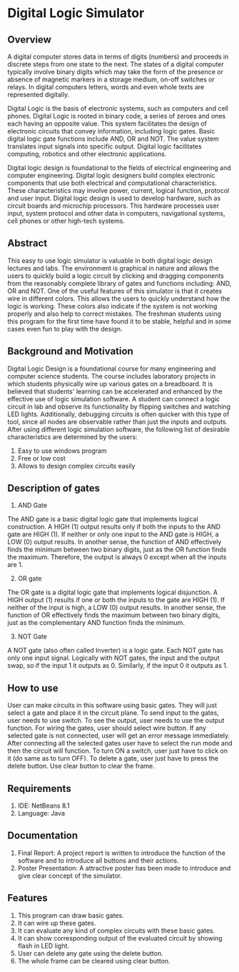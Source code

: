 # Digital Logic Simulator

## Overview
 
A digital computer stores data in terms of digits (numbers) and proceeds in discrete steps from one state to the next. The states of a digital computer typically involve binary digits which may take the form of the presence or absence of magnetic markers in a storage medium, on-off switches or relays. In digital computers letters, words and even whole texts are represented digitally. 

Digital Logic is the basis of electronic systems, such as computers and cell phones. Digital Logic is rooted in binary code, a series of zeroes and ones each having an opposite value. This system facilitates the design of electronic circuits that convey information, including logic gates. Basic digital logic gate functions include AND, OR and NOT. The value system translates input signals into specific output. Digital logic facilitates computing, robotics and other electronic applications. 

Digital logic design is foundational to the fields of electrical engineering and computer engineering. Digital logic designers build complex electronic components that use both electrical and computational characteristics. These characteristics may involve power, current, logical function, protocol and user input. Digital logic design is used to develop hardware, such as circuit boards and microchip processors. This hardware processes user input, system protocol and other data in computers, navigational systems, cell phones or other high-tech systems.



## Abstract

This easy to use logic simulator is valuable in both digital logic design lectures and labs. The environment is graphical in nature and allows the users to quickly build a logic circuit by clicking and dragging components from the reasonably complete library of gates and functions including: AND, OR and NOT. One of the useful features of this simulator is that it creates wire in different colors. This allows the users to quickly understand how the logic is working. These colors also indicate if the system is not working properly and also help to correct mistakes. The freshman students using this program for the first time have found it to be stable, helpful and in some cases even fun to play with the design.


## Background and Motivation

Digital Logic Design is a foundational course for many engineering and computer science students. The course includes laboratory projects in which students physically wire up various gates on a breadboard. It is believed that students' learning can be accelerated and enhanced by the effective use of logic simulation software. A student can connect a logic circuit in lab and observe its functionality by flipping switches and watching LED lights. Additionally, debugging circuits is often quicker with this type of tool, since all nodes are observable rather than just the inputs and outputs. After using different logic simulation software, the following list of desirable characteristics are determined by the users:
1. Easy to use windows program
2. Free or low cost
3. Allows to design complex circuits easily

## Description of gates

1. AND Gate

The AND gate is a basic digital logic gate that implements logical construction. A HIGH (1) output results only if both the inputs to the AND gate are HIGH (1). If neither or only one input to the AND gate is HIGH, a LOW (0) output results. In another sense, the function of AND effectively finds the minimum between two binary digits, just as the OR function finds the maximum. Therefore, the output is always 0 except when all the inputs are 1.

2. OR gate

The OR gate is a digital logic gate that implements logical disjunction. A HIGH output (1) results if one or both the inputs to the gate are HIGH (1). If neither of the input is high, a LOW (0) output results. In another sense, the function of OR effectively finds the maximum between two binary digits, just as the complementary AND function finds the minimum.

3. NOT Gate

A NOT gate (also often called Inverter) is a logic gate. Each NOT gate has only one input signal. Logically with NOT gates, the input and the output swap, so if the input 1 it outputs as 0. Similarly, if the input 0 it outputs as 1.

## How to use

User can make circuits in this software using basic gates. They will just select a gate and place it in the circuit plane. To send input to the gates, user needs to use switch. To see the output, user needs to use the output function. For wiring the gates, user should select wire button. If any selected gate is not connected, user will get an error message immediately. After connecting all the selected gates user have to select the run mode and then the circuit will function. To turn ON a switch, user just have to click on it (do same as to turn OFF). To delete a gate, user just have to press the delete button. Use clear button to clear the frame.

## Requirements

1.	IDE: NetBeans 8.1 
2.	Language: Java

## Documentation

1.	Final Report: A project report is written to introduce the function of the software and to introduce all buttons and their actions.
2.	Poster Presentation: A attractive poster has been made to introduce and give clear concept of the simulator. 

## Features

1. This program can draw basic gates.
2.	It can wire up these gates.
3.	It can evaluate any kind of complex circuits with these basic gates.
4.	It can show corresponding output of the evaluated circuit by showing flash in LED light.
5.	User can delete any gate using the delete button.
6.	The whole frame can be cleared using clear button.


